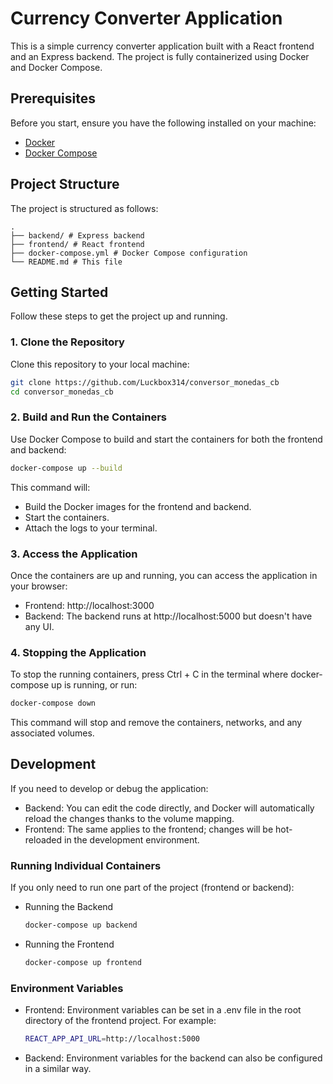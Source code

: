 # Currency Converter Application

This is a simple currency converter application built with a React frontend and an Express backend. The project is fully containerized using Docker and Docker Compose.

## Prerequisites

Before you start, ensure you have the following installed on your machine:

- [Docker](https://www.docker.com/get-started)
- [Docker Compose](https://docs.docker.com/compose/install/)

## Project Structure

The project is structured as follows:

```
.
├── backend/ # Express backend
├── frontend/ # React frontend
├── docker-compose.yml # Docker Compose configuration
└── README.md # This file
```

## Getting Started

Follow these steps to get the project up and running.

### 1. Clone the Repository

Clone this repository to your local machine:

```bash
git clone https://github.com/Luckbox314/conversor_monedas_cb
cd conversor_monedas_cb
```

### 2. Build and Run the Containers
Use Docker Compose to build and start the containers for both the frontend and backend:    
```bash
docker-compose up --build
```
This command will:

* Build the Docker images for the frontend and backend.
* Start the containers.
* Attach the logs to your terminal.

### 3. Access the Application
Once the containers are up and running, you can access the application in your browser:

* Frontend: http://localhost:3000
* Backend: The backend runs at http://localhost:5000 but doesn't have any UI.

### 4. Stopping the Application
To stop the running containers, press Ctrl + C in the terminal where docker-compose up is running, or run:
    
```bash
docker-compose down
```
This command will stop and remove the containers, networks, and any associated volumes.

## Development
If you need to develop or debug the application:

* Backend: You can edit the code directly, and Docker will automatically reload the changes thanks to the volume mapping.
* Frontend: The same applies to the frontend; changes will be hot-reloaded in the development environment.
### Running Individual Containers
If you only need to run one part of the project (frontend or backend):

* Running the Backend
    ```bash
    docker-compose up backend
    ```
* Running the Frontend
    ```bash
    docker-compose up frontend
    ```

### Environment Variables
* Frontend: Environment variables can be set in a .env file in the root directory of the frontend project. For example:
    ```bash
    REACT_APP_API_URL=http://localhost:5000
    ```
* Backend: Environment variables for the backend can also be configured in a similar way.